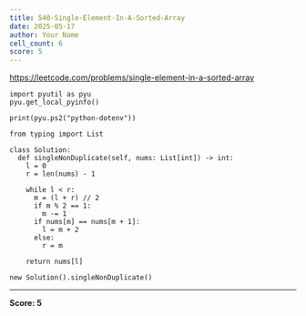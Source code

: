 ```yaml
---
title: 540-Single-Element-In-A-Sorted-Array
date: 2025-05-17
author: Your Name
cell_count: 6
score: 5
---
```


https://leetcode.com/problems/single-element-in-a-sorted-array


```
import pyutil as pyu
pyu.get_local_pyinfo()
```


```
print(pyu.ps2("python-dotenv"))
```


```
from typing import List
```


```
class Solution:
  def singleNonDuplicate(self, nums: List[int]) -> int:
    l = 0
    r = len(nums) - 1

    while l < r:
      m = (l + r) // 2
      if m % 2 == 1:
        m -= 1
      if nums[m] == nums[m + 1]:
        l = m + 2
      else:
        r = m

    return nums[l]
```


```
new Solution().singleNonDuplicate()
```


---
**Score: 5**